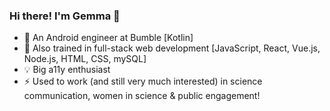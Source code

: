 ### Hi there! I'm Gemma 👋

- 🐝  An Android engineer at Bumble [Kotlin]
- 🌱  Also trained in full-stack web development [JavaScript, React, Vue.js, Node.js, HTML, CSS, mySQL]
- 💡  Big a11y enthusiast
- ⚡   Used to work (and still very much interested) in science communication, women in science & public engagement!
